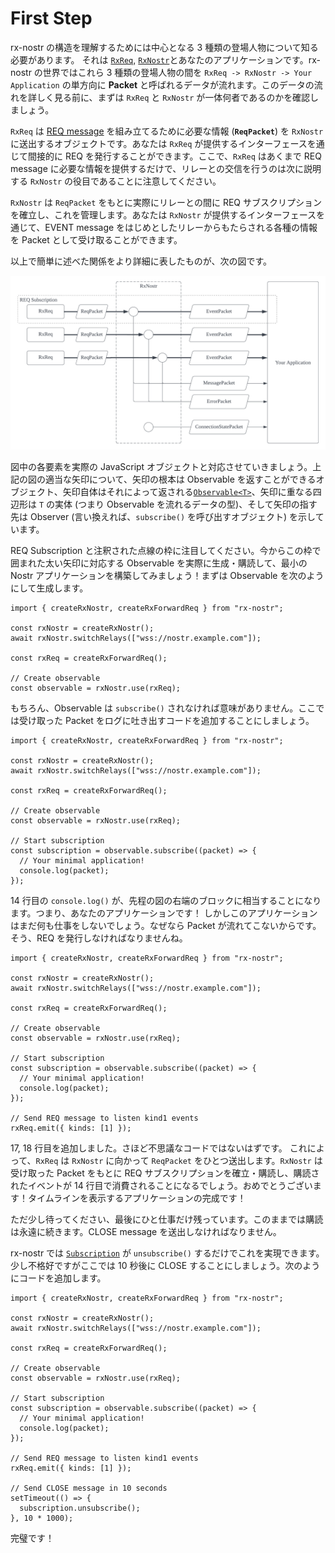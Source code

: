 # First Step

rx-nostr の構造を理解するためには中心となる 3 種類の登場人物について知る必要があります。 それは [`RxReq`](/api/rx-req.md), [`RxNostr`](/api/rx-nostr.md)とあなたのアプリケーションです。rx-nostr の世界ではこれら 3 種類の登場人物の間を `RxReq -> RxNostr -> Your Application` の単方向に **Packet** と呼ばれるデータが流れます。このデータの流れを詳しく見る前に、まずは `RxReq` と `RxNostr` が一体何者であるのかを確認しましょう。

`RxReq` は [REQ message](https://github.com/nostr-protocol/nips/blob/master/01.md#from-client-to-relay-sending-events-and-creating-subscriptions) を組み立てるために必要な情報 (**`ReqPacket`**) を `RxNostr` に送出するオブジェクトです。あなたは `RxReq` が提供するインターフェースを通じて間接的に REQ を発行することができます。ここで、`RxReq` はあくまで REQ message に必要な情報を提供するだけで、リレーとの交信を行うのは次に説明する `RxNostr` の役目であることに注意してください。

`RxNostr` は `ReqPacket` をもとに実際にリレーとの間に REQ サブスクリプションを確立し、これを管理します。あなたは `RxNostr` が提供するインターフェースを通じて、EVENT message をはじめとしたリレーからもたらされる各種の情報を Packet として受け取ることができます。

以上で簡単に述べた関係をより詳細に表したものが、次の図です。

![flow](./data-flow.png)

図中の各要素を実際の JavaScript オブジェクトと対応させていきましょう。上記の図の適当な矢印について、矢印の根本は Observable を返すことができるオブジェクト、矢印自体はそれによって返される[`Observable<T>`](https://rxjs.dev/api/index/class/Observable)、矢印に重なる四辺形は `T` の実体 (つまり Observable を流れるデータの型)、そして矢印の指す先は Observer (言い換えれば、`subscribe()` を呼び出すオブジェクト) を示しています。

REQ Subscription と注釈された点線の枠に注目してください。今からこの枠で囲まれた太い矢印に対応する Observable を実際に生成・購読して、最小の Nostr アプリケーションを構築してみましょう！まずは Observable を次のようにして生成します。

```js:line-numbers{8-9}
import { createRxNostr, createRxForwardReq } from "rx-nostr";

const rxNostr = createRxNostr();
await rxNostr.switchRelays(["wss://nostr.example.com"]);

const rxReq = createRxForwardReq();

// Create observable
const observable = rxNostr.use(rxReq);
```

もちろん、Observable は `subscribe()` されなければ意味がありません。ここでは受け取った Packet をログに吐き出すコードを追加することにしましょう。

```js:line-numbers{11-15}
import { createRxNostr, createRxForwardReq } from "rx-nostr";

const rxNostr = createRxNostr();
await rxNostr.switchRelays(["wss://nostr.example.com"]);

const rxReq = createRxForwardReq();

// Create observable
const observable = rxNostr.use(rxReq);

// Start subscription
const subscription = observable.subscribe((packet) => {
  // Your minimal application!
  console.log(packet);
});
```

14 行目の `console.log()` が、先程の図の右端のブロックに相当することになります。つまり、あなたのアプリケーションです！
しかしこのアプリケーションはまだ何も仕事をしないでしょう。なぜなら Packet が流れてこないからです。そう、REQ を発行しなければなりませんね。

```js:line-numbers{17-18}
import { createRxNostr, createRxForwardReq } from "rx-nostr";

const rxNostr = createRxNostr();
await rxNostr.switchRelays(["wss://nostr.example.com"]);

const rxReq = createRxForwardReq();

// Create observable
const observable = rxNostr.use(rxReq);

// Start subscription
const subscription = observable.subscribe((packet) => {
  // Your minimal application!
  console.log(packet);
});

// Send REQ message to listen kind1 events
rxReq.emit({ kinds: [1] });
```

17, 18 行目を追加しました。さほど不思議なコードではないはずです。
これによって、`RxReq` は `RxNostr` に向かって `ReqPacket` をひとつ送出します。`RxNostr` は受け取った Packet をもとに REQ サブスクリプションを確立・購読し、購読されたイベントが 14 行目で消費されることになるでしょう。おめでとうございます！タイムラインを表示するアプリケーションの完成です！

ただ少し待ってください、最後にひと仕事だけ残っています。このままでは購読は永遠に続きます。CLOSE message を送出しなければなりません。

rx-nostr では [`Subscription`](https://rxjs.dev/guide/subscription) が `unsubscribe()` するだけでこれを実現できます。
少し不格好ですがここでは 10 秒後に CLOSE することにしましょう。次のようにコードを追加します。

```js:line-numbers{20-23}
import { createRxNostr, createRxForwardReq } from "rx-nostr";

const rxNostr = createRxNostr();
await rxNostr.switchRelays(["wss://nostr.example.com"]);

const rxReq = createRxForwardReq();

// Create observable
const observable = rxNostr.use(rxReq);

// Start subscription
const subscription = observable.subscribe((packet) => {
  // Your minimal application!
  console.log(packet);
});

// Send REQ message to listen kind1 events
rxReq.emit({ kinds: [1] });

// Send CLOSE message in 10 seconds
setTimeout(() => {
  subscription.unsubscribe();
}, 10 * 1000);
```

完璧です！
